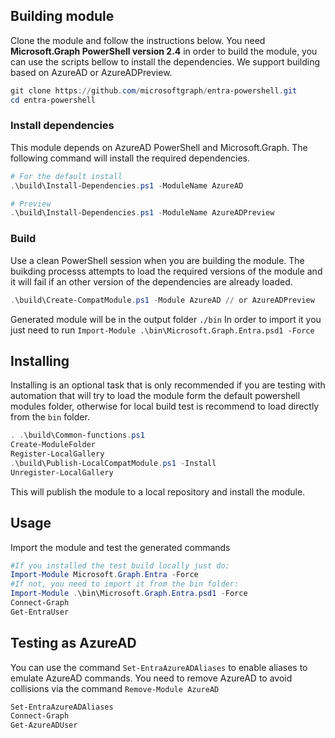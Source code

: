 ## Building module

Clone the module and follow the instructions below. You need **Microsoft.Graph PowerShell version 2.4** in order to build the module, you can use the scripts bellow to install the dependencies. We support building based on AzureAD or AzureADPreview.

```powershell
git clone https://github.com/microsoftgraph/entra-powershell.git
cd entra-powershell
```

### Install dependencies

This module depends on AzureAD PowerShell and Microsoft.Graph. The following command will install the required dependencies.

```powershell
# For the default install
.\build\Install-Dependencies.ps1 -ModuleName AzureAD

# Preview
.\build\Install-Dependencies.ps1 -ModuleName AzureADPreview
```

### Build
Use a clean PowerShell session when you are building the module. The buikding processs attempts to load the required versions of the module and it will fail if an other version of the dependencies are already loaded.

```powershell
.\build\Create-CompatModule.ps1 -Module AzureAD // or AzureADPreview
```

Generated module will be in the output folder `./bin`
In order to import it you just need to run `Import-Module .\bin\Microsoft.Graph.Entra.psd1 -Force`

## Installing

Installing is an optional task that is only recommended if you are testing with automation that will try to load the module form the default powershell modules folder, otherwise for local build test is recommend to load directly from the `bin` folder.

```powershell
. .\build\Common-functions.ps1
Create-ModuleFolder
Register-LocalGallery
.\build\Publish-LocalCompatModule.ps1 -Install
Unregister-LocalGallery
```

This will publish the module to a local repository and install the module.

## Usage

Import the module and test the generated commands

```powershell
#If you installed the test build locally just do:
Import-Module Microsoft.Graph.Entra -Force
#If not, you need to import it from the bin folder:
Import-Module .\bin\Microsoft.Graph.Entra.psd1 -Force
Connect-Graph
Get-EntraUser
```

## Testing as AzureAD

You can use the command `Set-EntraAzureADAliases` to enable aliases to emulate AzureAD commands. You need to remove AzureAD to avoid collisions via the command `Remove-Module AzureAD`

```powershell
Set-EntraAzureADAliases
Connect-Graph
Get-AzureADUser
```

